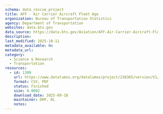 ```yaml
---
schema: data_rescue_project 
title: AFF - Air Carrier Aircraft Fleet Age
organization: Bureau of Transportation Statistics
agency: Department of Transportation
websites: data.bts.gov
data_source: https://data.bts.gov/Aviation/AFF-Air-Carrier-Aircraft-Fleet-Age/xrt2-b7j8/about_data
description: 
last_modified: 2025-10-11
metadata_available: No
metadata_url: 
category:
  - Science & Research 
  - Transportation 
resources:
  - id: 1309
    url: https://www.datalumos.org/datalumos/project/238365/version/V1/view
    format: CSV, PDF
    status: Finished
    size: 0.0002
    download_date: 2025-09-18
    maintainer: DRP, DL
    notes: 
---
```

